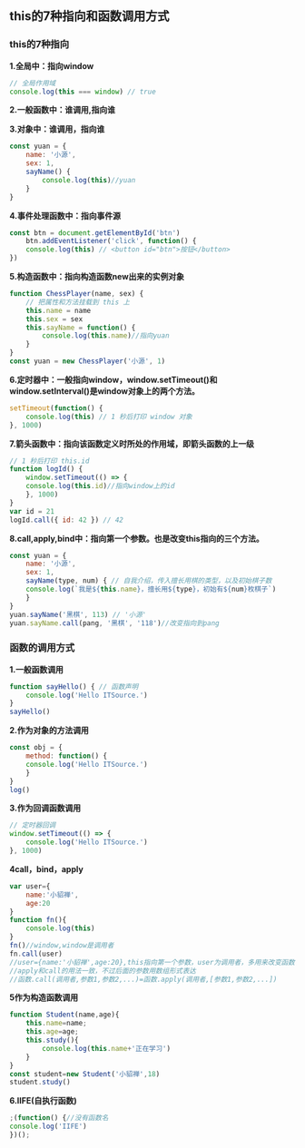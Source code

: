 ## this的7种指向和函数调用方式

### this的7种指向

**1.全局中：指向window**

```javascript
// 全局作用域
console.log(this === window) // true
```



**2.一般函数中：谁调用,指向谁**



**3.对象中：谁调用，指向谁**

```javascript
const yuan = {
	name: '小源',
	sex: 1,
	sayName() {
		console.log(this)//yuan
	}
}
```



**4.事件处理函数中：指向事件源**

```javascript
const btn = document.getElementById('btn')
	btn.addEventListener('click', function() {
	console.log(this) // <button id="btn">按钮</button>
})
```



**5.构造函数中：指向构造函数new出来的实例对象**

```javascript
function ChessPlayer(name, sex) {
	// 把属性和方法挂载到 this 上
	this.name = name
	this.sex = sex
	this.sayName = function() {
		console.log(this.name)//指向yuan
	}
}
const yuan = new ChessPlayer('小源', 1)
```



**6.定时器中：一般指向window，window.setTimeout()和window.setInterval()是window对象上的两个方法。**

```javascript
setTimeout(function() {
	console.log(this) // 1 秒后打印 window 对象
}, 1000)
```



**7.箭头函数中：指向该函数定义时所处的作用域，即箭头函数的上一级**

```javascript
// 1 秒后打印 this.id
function logId() {
	window.setTimeout(() => {
	console.log(this.id)//指向window上的id
	}, 1000)
}
var id = 21
logId.call({ id: 42 }) // 42
```



**8.call,apply,bind中：指向第一个参数。也是改变this指向的三个方法。**

```javascript
const yuan = {
	name: '小源',
	sex: 1,
	sayName(type, num) { // 自我介绍，传入擅长用棋的类型，以及初始棋子数
	console.log(`我是${this.name}，擅长用${type}，初始有${num}枚棋子`)
	}
}
yuan.sayName('黑棋', 113) // '小源'
yuan.sayName.call(pang, '黑棋', '118')//改变指向到pang
```



### 函数的调用方式

**1.一般函数调用**

```javascript
function sayHello() { // 函数声明
	console.log('Hello ITSource.')
}
sayHello()
```



**2.作为对象的方法调用**

```javascript
const obj = {
	method: function() {
	console.log('Hello ITSource.')
	}
}
log()
```



**3.作为回调函数调用**

```javascript
// 定时器回调
window.setTimeout(() => {
	console.log('Hello ITSource.')
}, 1000)
```



**4call，bind，apply**

```javascript
var user={
    name:'小貂禅',
    age:20
}
function fn(){
    console.log(this)
}
fn()//window,window是调用者
fn.call(user)
//user={name:'小貂禅',age:20},this指向第一个参数，user为调用者，多用来改变函数中this的指向
//apply和call的用法一致，不过后面的参数用数组形式表达
//函数.call(调用者,参数1,参数2,...)=函数.apply(调用者,[参数1,参数2,...])
```



**5作为构造函数调用**

```javascript
function Student(name,age){
    this.name=name;
    this.age=age;
    this.study(){
        console.log(this.name+'正在学习')
    }
}
const student=new Student('小貂禅',18)
student.study()
```



**6.IIFE(自执行函数)**

```javascript
;(function() {//没有函数名
console.log('IIFE')
})();
```


